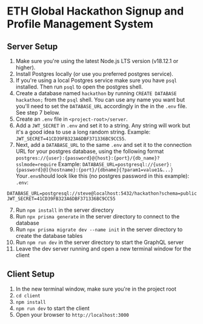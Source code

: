 # ETH Global Hackathon Signup and Profile Management System

## Server Setup

1. Make sure you're using the latest Node.js LTS version (v18.12.1 or higher).
2. Install Postgres locally (or use you preferred postgres service).
3. If you're using a local Postgres service make sure you have `psql` installed. Then run `psql` to open the postgres shell.
4. Create a database named `hackathon` by running `CREATE DATABASE hackathon;` from the `psql` shell. You can use any name you want but you'll need to set the `DATABASE_URL` accordingly in the in the `.env` file. See step 7 below.
5. Create an `.env` file in `<project-root>/server`.
6. Add a `JWT_SECRET` in `.env` and set it to a string. Any string will work but it's a good idea to use a long random string.
   Example: `JWT_SECRET=41CD39FB323A6DBF371336BC9CC55`.
7. Next, add a `DATABASE_URL` to the same `.env` and set it to the connection URL for your postgres database, using the following format `postgres://{user}:{password}@{host}:{port}/{db_name}?sslmode=require`
   Example: `DATABASE_URL=postgresql://{user}:{password}@]{hostname}:{port}/{dbname}{?param1=value1&...}`
   Your`.env`should look like this (no postgres password in this example):
   `.env`:

```
DATABASE_URL=postgresql://steve@localhost:5432/hackathon?schema=public
JWT_SECRET=41CD39FB323A6DBF371336BC9CC55
```

7. Run `npm install` in the server directory
8. Run `npx prisma generate` in the server directory to connect to the database
9. Run `npx prisma migrate dev --name init` in the server directory to create the database tables
10. Run `npm run dev` in the server directory to start the GraphQL server
11. Leave the dev server running and open a new terminal window for the client

## Client Setup

1. In the new terminal window, make sure you're in the project root
2. `cd client`
3. `npm install`
4. `npm run dev` to start the client
5. Open your browser to `http://localhost:3000`
